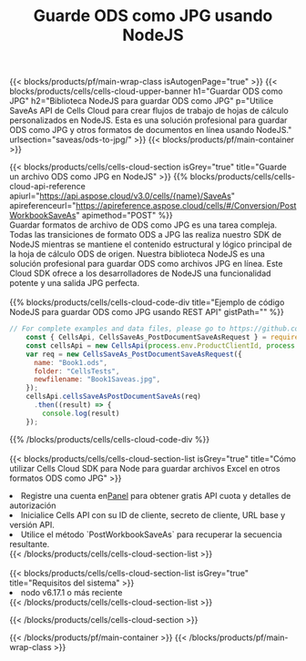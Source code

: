 ﻿---
title:  Guarde ODS como JPG usando NodeJS
description:  Utilizando Aspose.Cells Cloud SDK para NodeJS para guardar el archivo en formato ODS como archivo en formato JPG.
---
{{< blocks/products/pf/main-wrap-class isAutogenPage="true" >}}
{{< blocks/products/cells/cells-cloud-upper-banner h1="Guardar ODS como JPG" h2="Biblioteca NodeJS para guardar ODS como JPG" p="Utilice SaveAs API de Cells Cloud para crear flujos de trabajo de hojas de cálculo personalizados en NodeJS. Esta es una solución profesional para guardar ODS como JPG y otros formatos de documentos en línea usando NodeJS." urlsection="saveas/ods-to-jpg/" >}}
{{< blocks/products/pf/main-container >}}

{{< blocks/products/cells/cells-cloud-section isGrey="true" title="Guarde un archivo ODS como JPG en NodeJS" >}}
{{% blocks/products/cells/cells-cloud-api-reference apiurl="https://api.aspose.cloud/v3.0/cells/{name}/SaveAs" apireferenceurl="https://apireference.aspose.cloud/cells/#/Conversion/PostWorkbookSaveAs" apimethod="POST" %}}
<br/>
Guardar formatos de archivo de ODS como JPG es una tarea compleja. Todas las transiciones de formato ODS a JPG las realiza nuestro SDK de NodeJS mientras se mantiene el contenido estructural y lógico principal de la hoja de cálculo ODS de origen. Nuestra biblioteca NodeJS es una solución profesional para guardar ODS como archivos JPG en línea. Este Cloud SDK ofrece a los desarrolladores de NodeJS una funcionalidad potente y una salida JPG perfecta.
<br/>
<br/>
{{% blocks/products/cells/cells-cloud-code-div title="Ejemplo de código NodeJS para guardar ODS como JPG usando REST API" gistPath="" %}}
  
```js
// For complete examples and data files, please go to https://github.com/aspose-cells-cloud/aspose-cells-cloud-node/
    const { CellsApi, CellsSaveAs_PostDocumentSaveAsRequest } = require("asposecellscloud");
    const cellsApi = new CellsApi(process.env.ProductClientId, process.env.ProductClientSecret);
    var req = new CellsSaveAs_PostDocumentSaveAsRequest({
      name: "Book1.ods",
      folder: "CellsTests",
      newfilename: "Book1Saveas.jpg",
    });
    cellsApi.cellsSaveAsPostDocumentSaveAs(req)
      .then((result) => {
        console.log(result)
    });
```
  
{{% /blocks/products/cells/cells-cloud-code-div %}}
<br/>
<br/>
{{< blocks/products/cells/cells-cloud-section-list isGrey="true" title="Cómo utilizar Cells Cloud SDK para Node para guardar archivos Excel en otros formatos ODS como JPG" >}}
<li> Registre una cuenta en<a href="https://dashboard.aspose.cloud/">Panel</a> para obtener gratis API cuota y detalles de autorización</li>
<li>Inicialice Cells API con su ID de cliente, secreto de cliente, URL base y versión API.</li>
<li>Utilice el método `PostWorkbookSaveAs` para recuperar la secuencia resultante.</li>
{{< /blocks/products/cells/cells-cloud-section-list >}}
<br/>
<br/>
{{< blocks/products/cells/cells-cloud-section-list isGrey="true" title="Requisitos del sistema" >}}
<li>nodo v6.17.1 o más reciente</li>
{{< /blocks/products/cells/cells-cloud-section-list >}}

{{< /blocks/products/cells/cells-cloud-section >}}

{{< /blocks/products/pf/main-container >}}
{{< /blocks/products/pf/main-wrap-class >}}
